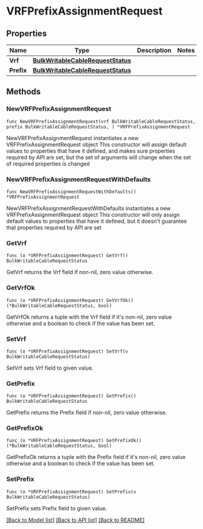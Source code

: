 # VRFPrefixAssignmentRequest

## Properties

Name | Type | Description | Notes
------------ | ------------- | ------------- | -------------
**Vrf** | [**BulkWritableCableRequestStatus**](BulkWritableCableRequestStatus.md) |  | 
**Prefix** | [**BulkWritableCableRequestStatus**](BulkWritableCableRequestStatus.md) |  | 

## Methods

### NewVRFPrefixAssignmentRequest

`func NewVRFPrefixAssignmentRequest(vrf BulkWritableCableRequestStatus, prefix BulkWritableCableRequestStatus, ) *VRFPrefixAssignmentRequest`

NewVRFPrefixAssignmentRequest instantiates a new VRFPrefixAssignmentRequest object
This constructor will assign default values to properties that have it defined,
and makes sure properties required by API are set, but the set of arguments
will change when the set of required properties is changed

### NewVRFPrefixAssignmentRequestWithDefaults

`func NewVRFPrefixAssignmentRequestWithDefaults() *VRFPrefixAssignmentRequest`

NewVRFPrefixAssignmentRequestWithDefaults instantiates a new VRFPrefixAssignmentRequest object
This constructor will only assign default values to properties that have it defined,
but it doesn't guarantee that properties required by API are set

### GetVrf

`func (o *VRFPrefixAssignmentRequest) GetVrf() BulkWritableCableRequestStatus`

GetVrf returns the Vrf field if non-nil, zero value otherwise.

### GetVrfOk

`func (o *VRFPrefixAssignmentRequest) GetVrfOk() (*BulkWritableCableRequestStatus, bool)`

GetVrfOk returns a tuple with the Vrf field if it's non-nil, zero value otherwise
and a boolean to check if the value has been set.

### SetVrf

`func (o *VRFPrefixAssignmentRequest) SetVrf(v BulkWritableCableRequestStatus)`

SetVrf sets Vrf field to given value.


### GetPrefix

`func (o *VRFPrefixAssignmentRequest) GetPrefix() BulkWritableCableRequestStatus`

GetPrefix returns the Prefix field if non-nil, zero value otherwise.

### GetPrefixOk

`func (o *VRFPrefixAssignmentRequest) GetPrefixOk() (*BulkWritableCableRequestStatus, bool)`

GetPrefixOk returns a tuple with the Prefix field if it's non-nil, zero value otherwise
and a boolean to check if the value has been set.

### SetPrefix

`func (o *VRFPrefixAssignmentRequest) SetPrefix(v BulkWritableCableRequestStatus)`

SetPrefix sets Prefix field to given value.



[[Back to Model list]](../README.md#documentation-for-models) [[Back to API list]](../README.md#documentation-for-api-endpoints) [[Back to README]](../README.md)


